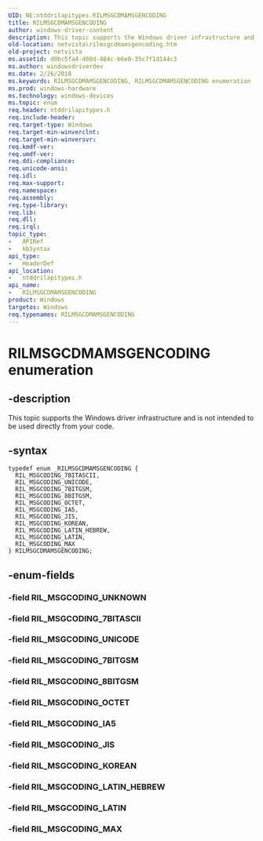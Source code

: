 ```yaml
---
UID: NE:ntddrilapitypes.RILMSGCDMAMSGENCODING
title: RILMSGCDMAMSGENCODING
author: windows-driver-content
description: This topic supports the Windows driver infrastructure and is not intended to be used directly from your code.
old-location: netvista\rilmsgcdmamsgencoding.htm
old-project: netvista
ms.assetid: d0bc5fa4-d08d-484c-b6e0-35c7f1d144c3
ms.author: windowsdriverdev
ms.date: 2/26/2018
ms.keywords: RILMSGCDMAMSGENCODING, RILMSGCDMAMSGENCODING enumeration [Network Drivers Starting with Windows Vista], RIL_MSGCODING_7BITASCII, RIL_MSGCODING_7BITGSM, RIL_MSGCODING_8BITGSM, RIL_MSGCODING_IA5, RIL_MSGCODING_JIS, RIL_MSGCODING_KOREAN, RIL_MSGCODING_LATIN, RIL_MSGCODING_LATIN_HEBREW, RIL_MSGCODING_MAX, RIL_MSGCODING_OCTET, RIL_MSGCODING_UNICODE, netvista.rilmsgcdmamsgencoding, ntddrilapitypes/RILMSGCDMAMSGENCODING, ntddrilapitypes/RIL_MSGCODING_7BITASCII, ntddrilapitypes/RIL_MSGCODING_7BITGSM, ntddrilapitypes/RIL_MSGCODING_8BITGSM, ntddrilapitypes/RIL_MSGCODING_IA5, ntddrilapitypes/RIL_MSGCODING_JIS, ntddrilapitypes/RIL_MSGCODING_KOREAN, ntddrilapitypes/RIL_MSGCODING_LATIN, ntddrilapitypes/RIL_MSGCODING_LATIN_HEBREW, ntddrilapitypes/RIL_MSGCODING_MAX, ntddrilapitypes/RIL_MSGCODING_OCTET, ntddrilapitypes/RIL_MSGCODING_UNICODE
ms.prod: windows-hardware
ms.technology: windows-devices
ms.topic: enum
req.header: ntddrilapitypes.h
req.include-header: 
req.target-type: Windows
req.target-min-winverclnt: 
req.target-min-winversvr: 
req.kmdf-ver: 
req.umdf-ver: 
req.ddi-compliance: 
req.unicode-ansi: 
req.idl: 
req.max-support: 
req.namespace: 
req.assembly: 
req.type-library: 
req.lib: 
req.dll: 
req.irql: 
topic_type:
-	APIRef
-	kbSyntax
api_type:
-	HeaderDef
api_location:
-	ntddrilapitypes.h
api_name:
-	RILMSGCDMAMSGENCODING
product: Windows
targetos: Windows
req.typenames: RILMSGCDMAMSGENCODING
---
```


# RILMSGCDMAMSGENCODING enumeration


## -description


This topic supports the Windows driver infrastructure and is not intended to be used directly from your code.


## -syntax


````
typedef enum _RILMSGCDMAMSGENCODING { 
  RIL_MSGCODING_7BITASCII,
  RIL_MSGCODING_UNICODE,
  RIL_MSGCODING_7BITGSM,
  RIL_MSGCODING_8BITGSM,
  RIL_MSGCODING_OCTET,
  RIL_MSGCODING_IA5,
  RIL_MSGCODING_JIS,
  RIL_MSGCODING_KOREAN,
  RIL_MSGCODING_LATIN_HEBREW,
  RIL_MSGCODING_LATIN,
  RIL_MSGCODING_MAX
} RILMSGCDMAMSGENCODING;
````


## -enum-fields




### -field RIL_MSGCODING_UNKNOWN


### -field RIL_MSGCODING_7BITASCII


### -field RIL_MSGCODING_UNICODE


### -field RIL_MSGCODING_7BITGSM


### -field RIL_MSGCODING_8BITGSM


### -field RIL_MSGCODING_OCTET


### -field RIL_MSGCODING_IA5


### -field RIL_MSGCODING_JIS


### -field RIL_MSGCODING_KOREAN


### -field RIL_MSGCODING_LATIN_HEBREW


### -field RIL_MSGCODING_LATIN


### -field RIL_MSGCODING_MAX

